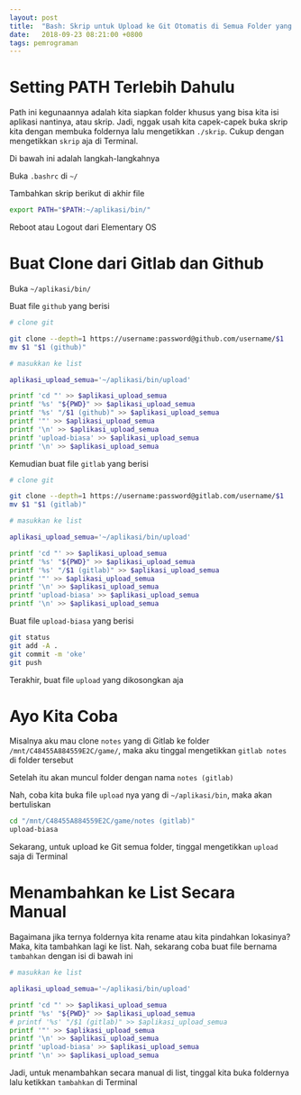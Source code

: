 ```yaml
---
layout: post
title:  "Bash: Skrip untuk Upload ke Git Otomatis di Semua Folder yang Pakai Git"
date:   2018-09-23 08:21:00 +0800
tags: pemrograman
---
```


# Setting PATH Terlebih Dahulu

Path ini kegunaannya adalah kita siapkan folder khusus yang bisa kita isi aplikasi nantinya, atau skrip. Jadi, nggak usah kita capek-capek buka skrip kita dengan membuka foldernya lalu mengetikkan `./skrip`. Cukup dengan mengetikkan `skrip` aja di Terminal.

Di bawah ini adalah langkah-langkahnya

Buka `.bashrc` di `~/`

Tambahkan skrip berikut di akhir file

~~~bash
export PATH="$PATH:~/aplikasi/bin/"
~~~

Reboot atau Logout dari Elementary OS

# Buat Clone dari Gitlab dan Github

Buka `~/aplikasi/bin/`

Buat file `github` yang berisi

~~~bash
# clone git

git clone --depth=1 https://username:password@github.com/username/$1
mv $1 "$1 (github)"

# masukkan ke list

aplikasi_upload_semua='~/aplikasi/bin/upload'

printf 'cd "' >> $aplikasi_upload_semua
printf '%s' "${PWD}" >> $aplikasi_upload_semua
printf '%s' "/$1 (github)" >> $aplikasi_upload_semua
printf '"' >> $aplikasi_upload_semua
printf '\n' >> $aplikasi_upload_semua
printf 'upload-biasa' >> $aplikasi_upload_semua
printf '\n' >> $aplikasi_upload_semua
~~~

Kemudian buat file `gitlab` yang berisi

~~~bash
# clone git

git clone --depth=1 https://username:password@gitlab.com/username/$1
mv $1 "$1 (gitlab)"

# masukkan ke list

aplikasi_upload_semua='~/aplikasi/bin/upload'

printf 'cd "' >> $aplikasi_upload_semua
printf '%s' "${PWD}" >> $aplikasi_upload_semua
printf '%s' "/$1 (gitlab)" >> $aplikasi_upload_semua
printf '"' >> $aplikasi_upload_semua
printf '\n' >> $aplikasi_upload_semua
printf 'upload-biasa' >> $aplikasi_upload_semua
printf '\n' >> $aplikasi_upload_semua
~~~

Buat file `upload-biasa` yang berisi

~~~bash
git status
git add -A .
git commit -m 'oke'
git push
~~~

Terakhir, buat file `upload` yang dikosongkan aja

# Ayo Kita Coba

Misalnya aku mau clone `notes` yang di Gitlab ke folder `/mnt/C48455A884559E2C/game/`, maka aku tinggal mengetikkan `gitlab notes` di folder tersebut

Setelah itu akan muncul folder dengan nama `notes (gitlab)`

Nah, coba kita buka file `upload` nya yang di `~/aplikasi/bin`, maka akan bertuliskan

~~~bash
cd "/mnt/C48455A884559E2C/game/notes (gitlab)"
upload-biasa

~~~

Sekarang, untuk upload ke Git semua folder, tinggal mengetikkan `upload` saja di Terminal

# Menambahkan ke List Secara Manual

Bagaimana jika ternya foldernya kita rename atau kita pindahkan lokasinya? Maka, kita tambahkan lagi ke list. Nah, sekarang coba buat file bernama `tambahkan` dengan isi di bawah ini

~~~bash
# masukkan ke list

aplikasi_upload_semua='~/aplikasi/bin/upload'

printf 'cd "' >> $aplikasi_upload_semua
printf '%s' "${PWD}" >> $aplikasi_upload_semua
# printf '%s' "/$1 (gitlab)" >> $aplikasi_upload_semua
printf '"' >> $aplikasi_upload_semua
printf '\n' >> $aplikasi_upload_semua
printf 'upload-biasa' >> $aplikasi_upload_semua
printf '\n' >> $aplikasi_upload_semua
~~~

Jadi, untuk menambahkan secara manual di list, tinggal kita buka foldernya lalu ketikkan `tambahkan` di Terminal
